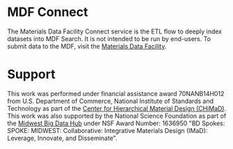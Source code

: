 # MDF Connect
The Materials Data Facility Connect service is the ETL flow to deeply index datasets into MDF Search. It is not intended to be run by end-users. To submit data to the MDF, visit the [Materials Data Facility](https://materialsdatafacility.org).


# Support
This work was performed under financial assistance award 70NANB14H012 from U.S. Department of Commerce, National Institute of Standards and Technology as part of the [Center for Hierarchical Material Design (CHiMaD)](http://chimad.northwestern.edu). This work was also supported by the National Science Foundation as part of the [Midwest Big Data Hub](http://midwestbigdatahub.org) under NSF Award Number: 1636950 "BD Spokes: SPOKE: MIDWEST: Collaborative: Integrative Materials Design (IMaD): Leverage, Innovate, and Disseminate".
